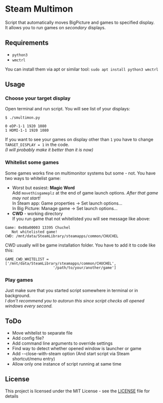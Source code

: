 # Steam Multimon
Script that automatically moves BigPicture and games to specified display.  
It allows you to run games on *secondary* displays.

## Requirements
* `python3`
* `wmctrl`

You can install them via apt or similar tool:
`sudo apt install python3 wmctrl`

## Usage
### Choose your target display
Open terminal and run script. You will see list of your displays:
```
$ ./smultimon.py

0 eDP-1-1 1920 1080
1 HDMI-1-1 1920 1080
```
If you want to see your games on display other than `1` you have to change `TARGET_DISPLAY = 1` in the code.  
*(I will probably make it better than it is now)*
### Whitelist some games
Some games works fine on multimonitor systems but some - not.
You have two ways to whitelist game:
* Worst but easiest: **Magic Word**   
Add `movethisgameplz` at the end of game launch options. *After that game may not start!*  
In Steam app: Game properties -> Set launch options...  
In Big Picture: Manage game -> Set launch options...  
* **CWD** - working directory  
If you run game that not whitelisted you will see message like above:
```
Game: 0x08a00003 13395 Chuchel
   Not whitelisted game!
CWD: /mnt/data/SteamLibrary/steamapps/common/CHUCHEL
```
CWD usually will be game installation folder. You have to add it to code like this:
```
GAME_CWD_WHITELIST = ['/mnt/data/SteamLibrary/steamapps/common/CHUCHEL',
					  '/path/to/your/another/game']
```
### Play games
Just make sure that you started script somewhere in terminal or in background.  
*I don't recommend you to autorun this since script checks all opened windows every second.*

## ToDo
* Move whitelist to separate file
* Add config file?
* Add command line arguments to override settings
* Find way to detect whether opened window is launcher or game
* Add --close-with-steam option (And start script via Steam shortcut/menu entry)
* Allow only one instance of script running at same time

## License

This project is licensed under the MIT License - see the [LICENSE](LICENSE) file for details
